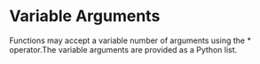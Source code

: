 # Variable Arguments

Functions may accept a variable number of arguments using the \* operator.The variable arguments are provided as a Python list. 



# 



